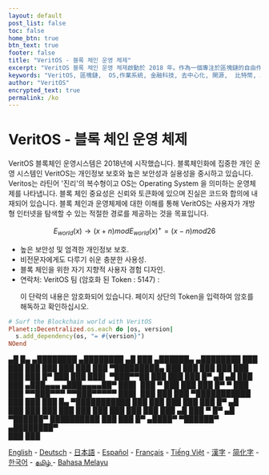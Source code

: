 ```yaml
---
layout: default
post_list: false
toc: false
home_btn: true
btn_text: true
footer: false
title: "VeritOS - 블록 체인 운영 체제"
excerpt: "VeritOS 블록 체인 운영 체제啟動於 2018 年。作為一個專注於區塊鏈的自由作業系統，VeritOS 注重保護用戶隱私、提供高安全性和易用性，並為用戶探索開放互聯網提供一條優美的路徑。"
keywords: "VeritOS, 區塊鏈,  OS,作業系統, 金融科技, 去中心化, 開源,  比特幣, 以太坊, 開放原始碼, 星際文件系統, Ethereum, IPFS, 臺灣"
author: "VeritOS"
encrypted_text: true
permalink: /ko
---
```


# VeritOS - 블록 체인 운영 체제

VeritOS 블록체인 운영시스템은 2018년에 시작했습니다. 블록체인화에 집중한 개인 운영 시스템인 VeritOS는 개인정보 보호와 높은 보안성과 실용성을 중시하고 있습니다. Veritos는 라틴어 '진리'의 복수형이고 OS는 Operating System 을 의미하는 운영체제를 나타냅니다. 블록 체인 중요성은 신뢰와 토큰화에 있으며 진실은 코드와 합의에 내재되어 있습니다. 블록 체인과 운영체제에 대한 이해를 통해 VeritOS는 사용자가 개방형 인터넷을 탐색할 수 있는 적절한 경로를 제공하는 것을 목표입니다.

$$
E_{world}(x)\rightarrow (x+n) mod E_{world}(x)^{+} = (x-n) mod 26 
$$

* 높은 보안성 및 엄격한 개인정보 보호.       
* 비전문자에게도 다루기 쉬운 충분한 사용성.
* 블록 체인을 위한 자기 지향적 사용자 경험 디자인.
* 연락처: VeritOS 팀 (암호화 된 Token : 5147) :
  <p class="encrypted" id="ZER7V3r2Ps+rj3HROaB2LAQb1Zxdbzb4qS9VA/mKsq7QmWR+x8Bg==">이 단락의 내용은 암호화되어 있습니다. 페이지 상단의 Token을 입력하여 암호를 해독하고 확인하십시오.</p>

```ruby
# Surf the Blockchain world with VeritOS
Planet::Decentralized.os.each do |os, version|
  s.add_dependency(os, "= #{version}")
NOend
```

   ▄█    █▄     ▄████████    ▄████████  ▄█      ███      ▄██████▄     ▄████████ 
  ███    ███   ███    ███   ███    ███ ███  ▀█████████▄ ███    ███   ███    ███ 
  ███    ███   ███    █▀    ███    ███ ███▌    ▀███▀▀██ ███    ███   ███    █▀  ▄█  ▄█ 
  ███    ███  ▄███▄▄▄      ▄███▄▄▄▄██▀ ███▌     ███   ▀ ███    ███   ███          █▀   ▀
  ███    ███ ▀▀███▀▀▀     ▀▀███▀▀▀▀▀   ███▌     ███     ███    ███ ▀███████████ 
  ███    ███   ███    █▄  ▀███████████ ███      ███     ███    ███          ███    █▀  ▄█  
  ███    ███   ███    ███   ███    ███ ███      ███     ███    ███    ▄█    ███   ▀  █▀  ▄█  
   ▀██████▀    ██████████   ███    ███ █▀      ▄████▀    ▀██████▀   ▄████████▀  
                                                                                                                                                                                                                                          ███    ███                                                                       


[English](https://veritos.org/) - [Deutsch](de) - [日本語](ja) - [Español](es) - [Français](fr) - [Tiếng Việt](vi) - [漢字](zh-hant) - [简化字](zh-hans) - [한국어](ko) - [தமிழ் ](ta) - [Bahasa Melayu](ms)

